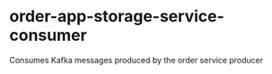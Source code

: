 # order-app-storage-service-consumer
Consumes Kafka messages produced by the order service producer
